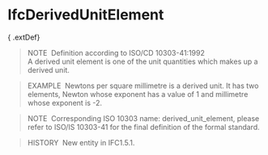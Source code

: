 IfcDerivedUnitElement
=====================

{ .extDef}
> NOTE&nbsp; Definition according to ISO/CD 10303-41:1992  
> A derived unit element is one of the unit quantities which makes up a derived unit.

> EXAMPLE&nbsp; Newtons per square millimetre is a derived unit. It has two elements, Newton whose exponent has a value of 1 and millimetre whose exponent is -2.

> NOTE&nbsp; Corresponding ISO 10303 name: derived_unit_element, please refer to ISO/IS 10303-41 for the final definition of the formal standard.

> HISTORY&nbsp; New entity in IFC1.5.1.
